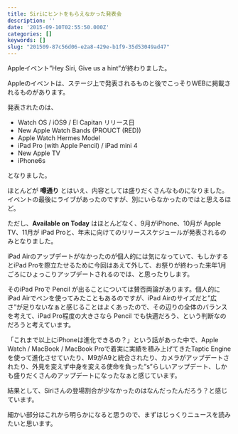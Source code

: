 ```yaml
---
title: Siriにヒントをもらえなかった発表会
description: ''
date: '2015-09-10T02:55:50.000Z'
categories: []
keywords: []
slug: "201509-87c56d06-e2a8-429e-b1f9-35d53049ad47"
---
```

Appleイベント”Hey Siri, Give us a hint”が終わりました。

Appleのイベントは、ステージ上で発表されるものと後でこっそりWEBに掲載されるものがあります。

発表されたのは、

*   Watch OS / iOS9 / El Capitan リリース日
*   New Apple Watch Bands (PROUCT (RED))
*   Apple Watch Hermes Model
*   iPad Pro (with Apple Pencil) / iPad mini 4
*   New Apple TV
*   iPhone6s

となりました。

ほとんどが **噂通り** とはいえ、内容としては盛りだくさんなものになりました。イベントの最後にライブがあったのですが、別にいらなかったのではと思えるほど。

ただし、**Available on Today** はほとんどなく、9月がiPhone、10月が Apple TV、11月が iPad Proと、年末に向けてのリリーススケジュールが発表されるのみとなりました。

iPad Airのアップデートがなかったのが個人的には気になっていて、もしかするとiPad Proを際立たせるために今回はあえて外して、お祭りが終わった来年1月ごろにひょっこりアップデートされるのでは、と思ったりします。

そのiPad Proで Pencil が出ることについては賛否両論があります。個人的にiPad Airでペンを使ってみたこともあるのですが、iPad Airのサイズだと”広さ”が足りないなぁと感じることはよくあったので、その辺りの全体のバランスを考えて、iPad Pro程度の大きさなら Pencil でも快適だろう、という判断なのだろうと考えています。

「これまで以上にiPhoneは進化できるの？」という話があった中で、Apple Watch / MacBook / MacBook Proで着実に実績を積み上げてきたTaptic Engineを使って進化させていたり、M9がA9と統合されたり、カメラがアップデートされたり、外見を変えず中身を変える使命を負った”s”らしいアップデート、しかも盛りだくさんのアップデートになったなぁと感じています。

結果として、Siriさんの登場割合が少なかったのはなんだったんだろう？と感じています。

細かい部分はこれから明らかになると思うので、まずはじっくりニュースを読みたいと思います。